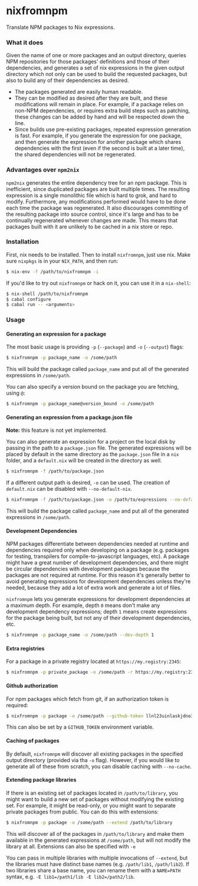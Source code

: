 # nixfromnpm

Translate NPM packages to Nix expressions.

### What it does

Given the name of one or more packages and an output directory, queries NPM repositories for those packages' definitions and those of their dependencies, and generates a set of nix expressions in the given output directory which not only can be used to build the requested packages, but also to build any of their dependencies as desired.

* The packages generated are easily human readable.
* They can be modified as desired after they are built, and these modifications will remain in place. For example, if a package relies on non-NPM dependencies, or requires extra build steps such as patching, these changes can be added by hand and will be respected down the line.
* Since builds use pre-existing packages, repeated expression generation is fast. For example, if you generate the expression for one package, and then generate the expression for another package which shares dependencies with the first (even if the second is built at a later time), the shared dependencies will not be regenerated.

### Advantages over `npm2nix`

`npm2nix` generates the entire dependency tree for an npm package. This is inefficient, since duplicated packages are built multiple times. The resulting expression is a single monolithic file which is hard to grok, and hard to modify. Furthermore, any modifications performed would have to be done each time the package was regenerated. It also discourages committing of the resulting package into source control, since it's large and has to be continually regenerated whenever changes are made. This means that packages built with it are unlikely to be cached in a nix store or repo.

### Installation

First, nix needs to be installed. Then to install `nixfromnpm`, just use nix. Make sure `nixpkgs` is in your `NIX_PATH`, and then run:

```bash
$ nix-env -f /path/to/nixfromnpm -i
```

If you'd like to try out `nixfromnpm` or hack on it, you can use it in a `nix-shell`:

```bash
$ nix-shell /path/to/nixfromnpm
$ cabal configure
$ cabal run -- <arguments>
```

### Usage

#### Generating an expression for a package

The most basic usage is providing `-p` (`--package`) and `-o` (`--output`) flags:

```bash
$ nixfromnpm -p package_name -o /some/path
```

This will build the package called `package_name` and put all of the generated expressions in `/some/path`.

You can also specify a version bound on the package you are fetching, using `@`:

```bash
$ nixfromnpm -p package_name@version_bound -o /some/path
```

#### Generating an expression from a package.json file

**Note:** this feature is not yet implemented.

You can also generate an expression for a project on the local disk by passing in the path to a `package.json` file. The generated expressions will be placed by default in the same directory as the `package.json` file in a `nix` folder, and a `default.nix` will be created in the directory as well.

```bash
$ nixfromnpm -f /path/to/package.json
```

If a different output path is desired, `-o` can be used. The creation of `default.nix` can be disabled with `--no-default-nix`.

```bash
$ nixfromnpm -f /path/to/package.json -o /path/to/expressions --no-default-nix
```

This will build the package called `package_name` and put all of the generated expressions in `/some/path`.

#### Development Dependencies

NPM packages differentiate between dependencies needed at runtime and dependencies required only when developing on a package (e.g. packages for testing, transpilers for compile-to-javascript languages, etc). A package might have a great number of development dependencies, and there might be circular dependencies with development packages because the packages are not required at runtime. For this reason it's generally better to avoid generating expressions for development dependencies unless they're needed, because they add a lot of extra work and generate a lot of files.

`nixfromnpm` lets you generate expressions for development dependencies at a maximum depth. For example, depth `0` means don't make any development dependency expressions; depth `1` means create expressions for the package being built, but not any of their development dependencies, etc.

```bash
$ nixfromnpm -p package_name -o /some/path --dev-depth 1
```

#### Extra registries

For a package in a private registry located at `https://my.registry:2345`:

```bash
$ nixfromnpm -p private_package -o /some/path -r https://my.registry:2345
```

#### Github authorization

For npm packages which fetch from git, if an authorization token is required:

```bash
$ nixfromnpm -p package -o /some/path --github-token llnl23uinlaskjdno34nedhoaidjn5o48wugn
```

This can also be set by a `GITHUB_TOKEN` environment variable.

#### Caching of packages

By default, `nixfromnpm` will discover all existing packages in the specified output directory (provided via tha `-o` flag). However, if you would like to generate all of these from scratch, you can disable caching with `--no-cache`.

#### Extending package libraries

If there is an existing set of packages located in `/path/to/library`, you might want to build a new set of packages without modifying the existing set. For example, it might be read-only, or you might want to separate private packages from public. You can do this with extensions:


```bash
$ nixfromnpm -p package -o /some/path --extend /path/to/library
```

This will discover all of the packages in `/path/to/library` and make them available in the generated expressions at `/some/path`, but will not modify the library at all. Extensions can also be specified with `-e`

You can pass in multiple libraries with multiple invocations of `--extend`, but the libraries must have distinct base names (e.g. `/path/lib1`, `/path/lib2`). If two libraries share a base name, you can rename them with a `NAME=PATH` syntax, e.g. `-E lib1=/path1/lib -E lib2=/path2/lib`.
